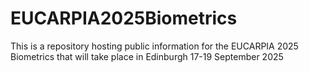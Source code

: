 # EUCARPIA2025Biometrics
This is a repository hosting public information for the EUCARPIA 2025 Biometrics that will take place in Edinburgh 17-19 September 2025
